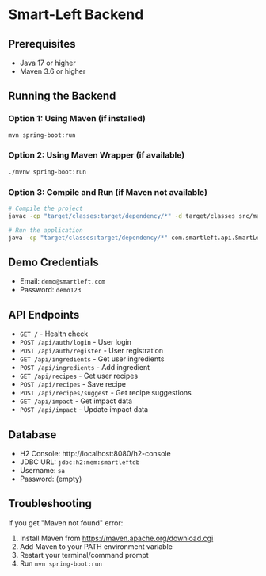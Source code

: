 # Smart-Left Backend

## Prerequisites
- Java 17 or higher
- Maven 3.6 or higher

## Running the Backend

### Option 1: Using Maven (if installed)
```bash
mvn spring-boot:run
```

### Option 2: Using Maven Wrapper (if available)
```bash
./mvnw spring-boot:run
```

### Option 3: Compile and Run (if Maven not available)
```bash
# Compile the project
javac -cp "target/classes:target/dependency/*" -d target/classes src/main/java/com/smartleft/api/*.java

# Run the application
java -cp "target/classes:target/dependency/*" com.smartleft.api.SmartLeftApplication
```

## Demo Credentials
- Email: `demo@smartleft.com`
- Password: `demo123`

## API Endpoints
- `GET /` - Health check
- `POST /api/auth/login` - User login
- `POST /api/auth/register` - User registration
- `GET /api/ingredients` - Get user ingredients
- `POST /api/ingredients` - Add ingredient
- `GET /api/recipes` - Get user recipes
- `POST /api/recipes` - Save recipe
- `POST /api/recipes/suggest` - Get recipe suggestions
- `GET /api/impact` - Get impact data
- `POST /api/impact` - Update impact data

## Database
- H2 Console: http://localhost:8080/h2-console
- JDBC URL: `jdbc:h2:mem:smartleftdb`
- Username: `sa`
- Password: (empty)

## Troubleshooting
If you get "Maven not found" error:
1. Install Maven from https://maven.apache.org/download.cgi
2. Add Maven to your PATH environment variable
3. Restart your terminal/command prompt
4. Run `mvn spring-boot:run`
